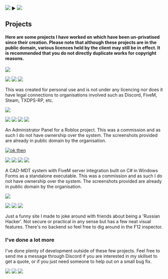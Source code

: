 [![](https://img.shields.io/badge/-Home-blue?style=for-the-badge)](https://astonbolwell.github.io) ▶ [![](https://img.shields.io/badge/-Projects-blue?style=for-the-badge)](https://astonbolwell.github.io/projects)

## Projects

#### Here are some projects I have worked on which have been un-privatised since their creation. Please note that although these projects are in the public domain, various licences held by the client may still be in effect. It is recommended that you do not directly duplicate works for copyright reasons.


[![](https://img.shields.io/badge/-FiveM%20Discord%20Bot-purple?style=for-the-badge)](https://astonbolwell.github.io/projects/fivemdiscordbot)

![](https://img.shields.io/badge/-NodeJS-green?logo=node.js) ![](https://img.shields.io/badge/-JSON-red?logo=json) ![](https://img.shields.io/badge/-Discord%20API-9cf?logo=discord)

This was created for personal use and is not under any licencing nor does it have legal connections to organisations involved such as Discord, FiveM, Steam, TXDPS-RP, etc.


[![](https://img.shields.io/badge/-Roblox%20Admin%20Panel-purple?style=for-the-badge)](https://astonbolwell.github.io/projects/robloxadminpanel)

![](https://img.shields.io/badge/-Lua-9cf?logo=lua) ![](https://img.shields.io/badge/-HTML-lightgrey?logo=html5) ![](https://img.shields.io/badge/-CSS-yellow?logo=css3) ![](https://img.shields.io/badge/-Javascript-red?logo=javascript)

An Administrator Panel for a Roblox project. This was a commission and as such I do not have ownership over the system. The screenshots provided are already in public domain by the organisation.


[![ok then](https://img.shields.io/badge/-FiveM%20Cad%20Mdt-purple?style=for-the-badge)](https://astonbolwell.github.io/projects/fivemcadmdt)

![](https://img.shields.io/badge/-Lua-9cf?logo=lua) ![](https://img.shields.io/badge/-C%20Sharp-ff69b4?logo=c%20sharp) ![](https://img.shields.io/badge/-JSON-red?logo=json) ![](https://img.shields.io/badge/-PHP-lightgrey?logo=php)

A CAD-MDT system with FiveM server integration built on C# in Windows Forms as a standalone executable. This was a commission and as such I do not have ownership over the system. The screenshots provided are already in public domain by the organisation.


[![](https://img.shields.io/badge/-Russian%20Hacking%20Joke-purple?style=for-the-badge)](https://astonbolwell.github.io/projects/russianhackingjoke)

![](https://img.shields.io/badge/-HTML-lightgrey?logo=html5) ![](https://img.shields.io/badge/-CSS-yellow?logo=css3) ![](https://img.shields.io/badge/-Javascript-red?logo=javascript)

Just a funny site I made to joke around with friends about being a 'Russian Hacker'. Not secure or practical in any sense but has a few neat visual features. There's no backend so feel free to dig around in the F12 inspector.

### I've done a lot more
I've done plenty of development outside of these few projects. Feel free to send me a message through Discord if you are interested in my skillset to get a quote, or if you just need someone to help out on a small bug fix.

[![](https://img.shields.io/badge/Discord%3A-Aston%238764-7289DA?logo=discord&style=flat-square)](https://discordhub.com/profile/410986116569628672) [![](https://img.shields.io/badge/GitHub%3A-AstonBolwell-CCCCCC?logo=github&style=flat-square)](https://github.com/AstonBolwell) [![](https://img.shields.io/badge/Website%3A-astonbolwell.com.au-00AEF0?logo=cliqz&style=flat-square)](https://astonbolwell.com.au)
